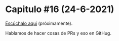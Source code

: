 # Capitulo #16 (24-6-2021)
[Escúchalo aquí](https://twitch.tv/onthenubs) (próximamente).

Hablamos de hacer cosas de PRs y eso en GitHug.
